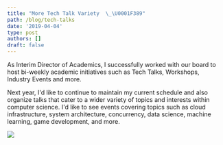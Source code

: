 ```yaml
---
title: "More Tech Talk Variety  \_\U0001F389"
path: /blog/tech-talks
date: '2019-04-04'
type: post
authors: []
draft: false
---
```

As Interim Director of Academics, I successfully worked with our board to host bi-weekly academic initiatives such as Tech Talks, Workshops, Industry Events and more.

Next year, I'd like to continue to maintain my current schedule and also organize talks that cater to a wider variety of topics and interests within computer science. I'd like to see events covering topics such as cloud infrastructure, system architecture, concurrency, data science, machine learning, game development, and more.

![](https://media1.giphy.com/media/YT8NIA8fU2pz6Gf2kR/giphy.gif)